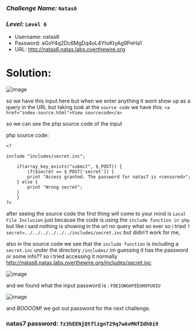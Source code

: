 ### *Challenge Name:* **`Natas6`**
### *Level:* **`Level 6`**


- Username: natas6
- Password: aGoY4q2Dc6MgDq4oL4YtoKtyAg9PeHa1
- URL: http://natas6.natas.labs.overthewire.org

# Solution:
![image](https://user-images.githubusercontent.com/33517160/115188708-fb600780-a0ed-11eb-962b-917ee832bda6.png)

so we have this input here but when we enter anything it wont show up as a query in the URL 
but taking look at the `source code` we have this:  `<a href="index-source.html">View sourcecode</a>`

so we can see the php source code of the input 

php source code:
```
<?

include "includes/secret.inc";

    if(array_key_exists("submit", $_POST)) {
        if($secret == $_POST['secret']) {
        print "Access granted. The password for natas7 is <censored>";
    } else {
        print "Wrong secret";
    }
    }
?>
```

after seeing the source code the first thing will come to your mind is `Local File Inclusion`
just because the code is using the `include function in php` but like i said nothing is showing in the url no
query what so ever so i tried `?secret=../../../../../../includes/secret.inc` but didin't work for me,

also in the source code we see that the `include function` is including a `secret.inc` under the directory `/includes/`
im guessing it has the password or some info?? so i tried accessing it normally http://natas6.natas.labs.overthewire.org/includes/secret.inc

![image](https://user-images.githubusercontent.com/33517160/115193831-56492d00-a0f5-11eb-8688-28ca574f8cb9.png)

and we found what the input password is : `FOEIUWGHFEEUHOFUOIU`


![image](https://user-images.githubusercontent.com/33517160/115194096-a6c08a80-a0f5-11eb-9ac3-fe727402a8cc.png)

and *BOOOOM!* we got out password for the next challenge.


### natas7 password: **`7z3hEENjQtflzgnT29q7wAvMNfZdh0i9`**
